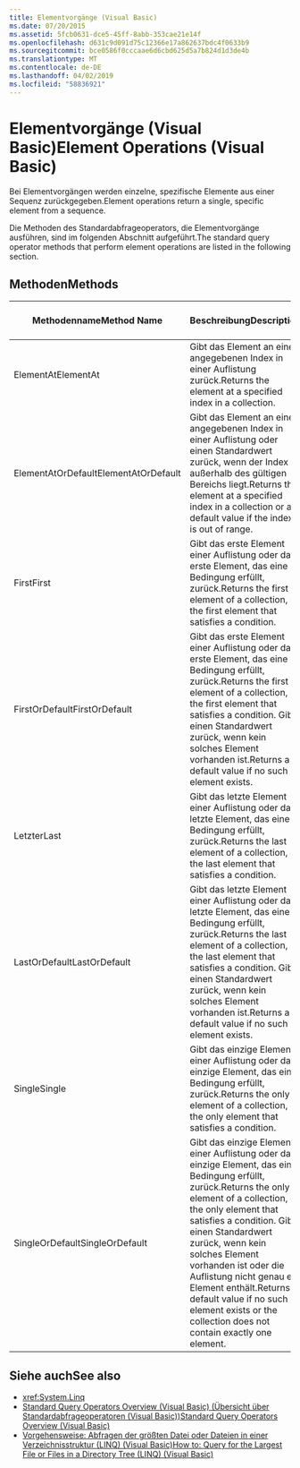 ```yaml
---
title: Elementvorgänge (Visual Basic)
ms.date: 07/20/2015
ms.assetid: 5fcb0631-dce5-45ff-8abb-353cae21e14f
ms.openlocfilehash: d631c9d091d75c12366e17a862637bdc4f0633b9
ms.sourcegitcommit: bce0586f0cccaae6d6cbd625d5a7b824d1d3de4b
ms.translationtype: MT
ms.contentlocale: de-DE
ms.lasthandoff: 04/02/2019
ms.locfileid: "58836921"
---
```

# <a name="element-operations-visual-basic"></a><span data-ttu-id="e8ca0-102">Elementvorgänge (Visual Basic)</span><span class="sxs-lookup"><span data-stu-id="e8ca0-102">Element Operations (Visual Basic)</span></span>
<span data-ttu-id="e8ca0-103">Bei Elementvorgängen werden einzelne, spezifische Elemente aus einer Sequenz zurückgegeben.</span><span class="sxs-lookup"><span data-stu-id="e8ca0-103">Element operations return a single, specific element from a sequence.</span></span>  
  
 <span data-ttu-id="e8ca0-104">Die Methoden des Standardabfrageoperators, die Elementvorgänge ausführen, sind im folgenden Abschnitt aufgeführt.</span><span class="sxs-lookup"><span data-stu-id="e8ca0-104">The standard query operator methods that perform element operations are listed in the following section.</span></span>  
  
## <a name="methods"></a><span data-ttu-id="e8ca0-105">Methoden</span><span class="sxs-lookup"><span data-stu-id="e8ca0-105">Methods</span></span>  
  
|<span data-ttu-id="e8ca0-106">Methodenname</span><span class="sxs-lookup"><span data-stu-id="e8ca0-106">Method Name</span></span>|<span data-ttu-id="e8ca0-107">Beschreibung</span><span class="sxs-lookup"><span data-stu-id="e8ca0-107">Description</span></span>|<span data-ttu-id="e8ca0-108">Visual Basic-Abfrageausdruckssyntax</span><span class="sxs-lookup"><span data-stu-id="e8ca0-108">Visual Basic Query Expression Syntax</span></span>|<span data-ttu-id="e8ca0-109">Weitere Informationen</span><span class="sxs-lookup"><span data-stu-id="e8ca0-109">More Information</span></span>|  
|-----------------|-----------------|------------------------------------------|----------------------|  
|<span data-ttu-id="e8ca0-110">ElementAt</span><span class="sxs-lookup"><span data-stu-id="e8ca0-110">ElementAt</span></span>|<span data-ttu-id="e8ca0-111">Gibt das Element an einen angegebenen Index in einer Auflistung zurück.</span><span class="sxs-lookup"><span data-stu-id="e8ca0-111">Returns the element at a specified index in a collection.</span></span>|<span data-ttu-id="e8ca0-112">Nicht zutreffend.</span><span class="sxs-lookup"><span data-stu-id="e8ca0-112">Not applicable.</span></span>|<xref:System.Linq.Enumerable.ElementAt%2A?displayProperty=nameWithType><br /><br /> <xref:System.Linq.Queryable.ElementAt%2A?displayProperty=nameWithType>|  
|<span data-ttu-id="e8ca0-113">ElementAtOrDefault</span><span class="sxs-lookup"><span data-stu-id="e8ca0-113">ElementAtOrDefault</span></span>|<span data-ttu-id="e8ca0-114">Gibt das Element an einen angegebenen Index in einer Auflistung oder einen Standardwert zurück, wenn der Index außerhalb des gültigen Bereichs liegt.</span><span class="sxs-lookup"><span data-stu-id="e8ca0-114">Returns the element at a specified index in a collection or a default value if the index is out of range.</span></span>|<span data-ttu-id="e8ca0-115">Nicht zutreffend.</span><span class="sxs-lookup"><span data-stu-id="e8ca0-115">Not applicable.</span></span>|<xref:System.Linq.Enumerable.ElementAtOrDefault%2A?displayProperty=nameWithType><br /><br /> <xref:System.Linq.Queryable.ElementAtOrDefault%2A?displayProperty=nameWithType>|  
|<span data-ttu-id="e8ca0-116">First</span><span class="sxs-lookup"><span data-stu-id="e8ca0-116">First</span></span>|<span data-ttu-id="e8ca0-117">Gibt das erste Element einer Auflistung oder das erste Element, das eine Bedingung erfüllt, zurück.</span><span class="sxs-lookup"><span data-stu-id="e8ca0-117">Returns the first element of a collection, or the first element that satisfies a condition.</span></span>|<span data-ttu-id="e8ca0-118">Nicht zutreffend.</span><span class="sxs-lookup"><span data-stu-id="e8ca0-118">Not applicable.</span></span>|<xref:System.Linq.Enumerable.First%2A?displayProperty=nameWithType><br /><br /> <xref:System.Linq.Queryable.First%2A?displayProperty=nameWithType>|  
|<span data-ttu-id="e8ca0-119">FirstOrDefault</span><span class="sxs-lookup"><span data-stu-id="e8ca0-119">FirstOrDefault</span></span>|<span data-ttu-id="e8ca0-120">Gibt das erste Element einer Auflistung oder das erste Element, das eine Bedingung erfüllt, zurück.</span><span class="sxs-lookup"><span data-stu-id="e8ca0-120">Returns the first element of a collection, or the first element that satisfies a condition.</span></span> <span data-ttu-id="e8ca0-121">Gibt einen Standardwert zurück, wenn kein solches Element vorhanden ist.</span><span class="sxs-lookup"><span data-stu-id="e8ca0-121">Returns a default value if no such element exists.</span></span>|<span data-ttu-id="e8ca0-122">Nicht zutreffend.</span><span class="sxs-lookup"><span data-stu-id="e8ca0-122">Not applicable.</span></span>|<xref:System.Linq.Enumerable.FirstOrDefault%2A?displayProperty=nameWithType><br /><br /> <xref:System.Linq.Queryable.FirstOrDefault%2A?displayProperty=nameWithType><br /><br /> <xref:System.Linq.Queryable.FirstOrDefault%60%601%28System.Linq.IQueryable%7B%60%600%7D%29?displayProperty=nameWithType>|  
|<span data-ttu-id="e8ca0-123">Letzter</span><span class="sxs-lookup"><span data-stu-id="e8ca0-123">Last</span></span>|<span data-ttu-id="e8ca0-124">Gibt das letzte Element einer Auflistung oder das letzte Element, das eine Bedingung erfüllt, zurück.</span><span class="sxs-lookup"><span data-stu-id="e8ca0-124">Returns the last element of a collection, or the last element that satisfies a condition.</span></span>|<span data-ttu-id="e8ca0-125">Nicht zutreffend.</span><span class="sxs-lookup"><span data-stu-id="e8ca0-125">Not applicable.</span></span>|<xref:System.Linq.Enumerable.Last%2A?displayProperty=nameWithType><br /><br /> <xref:System.Linq.Queryable.Last%2A?displayProperty=nameWithType>|  
|<span data-ttu-id="e8ca0-126">LastOrDefault</span><span class="sxs-lookup"><span data-stu-id="e8ca0-126">LastOrDefault</span></span>|<span data-ttu-id="e8ca0-127">Gibt das letzte Element einer Auflistung oder das letzte Element, das eine Bedingung erfüllt, zurück.</span><span class="sxs-lookup"><span data-stu-id="e8ca0-127">Returns the last element of a collection, or the last element that satisfies a condition.</span></span> <span data-ttu-id="e8ca0-128">Gibt einen Standardwert zurück, wenn kein solches Element vorhanden ist.</span><span class="sxs-lookup"><span data-stu-id="e8ca0-128">Returns a default value if no such element exists.</span></span>|<span data-ttu-id="e8ca0-129">Nicht zutreffend.</span><span class="sxs-lookup"><span data-stu-id="e8ca0-129">Not applicable.</span></span>|<xref:System.Linq.Enumerable.LastOrDefault%2A?displayProperty=nameWithType><br /><br /> <xref:System.Linq.Queryable.LastOrDefault%2A?displayProperty=nameWithType>|  
|<span data-ttu-id="e8ca0-130">Single</span><span class="sxs-lookup"><span data-stu-id="e8ca0-130">Single</span></span>|<span data-ttu-id="e8ca0-131">Gibt das einzige Element einer Auflistung oder das einzige Element, das eine Bedingung erfüllt, zurück.</span><span class="sxs-lookup"><span data-stu-id="e8ca0-131">Returns the only element of a collection, or the only element that satisfies a condition.</span></span>|<span data-ttu-id="e8ca0-132">Nicht zutreffend.</span><span class="sxs-lookup"><span data-stu-id="e8ca0-132">Not applicable.</span></span>|<xref:System.Linq.Enumerable.Single%2A?displayProperty=nameWithType><br /><br /> <xref:System.Linq.Queryable.Single%2A?displayProperty=nameWithType>|  
|<span data-ttu-id="e8ca0-133">SingleOrDefault</span><span class="sxs-lookup"><span data-stu-id="e8ca0-133">SingleOrDefault</span></span>|<span data-ttu-id="e8ca0-134">Gibt das einzige Element einer Auflistung oder das einzige Element, das eine Bedingung erfüllt, zurück.</span><span class="sxs-lookup"><span data-stu-id="e8ca0-134">Returns the only element of a collection, or the only element that satisfies a condition.</span></span> <span data-ttu-id="e8ca0-135">Gibt einen Standardwert zurück, wenn kein solches Element vorhanden ist oder die Auflistung nicht genau ein Element enthält.</span><span class="sxs-lookup"><span data-stu-id="e8ca0-135">Returns a default value if no such element exists or the collection does not contain exactly one element.</span></span>|<span data-ttu-id="e8ca0-136">Nicht zutreffend.</span><span class="sxs-lookup"><span data-stu-id="e8ca0-136">Not applicable.</span></span>|<xref:System.Linq.Enumerable.SingleOrDefault%2A?displayProperty=nameWithType><br /><br /> <xref:System.Linq.Queryable.SingleOrDefault%2A?displayProperty=nameWithType>|  
  
## <a name="see-also"></a><span data-ttu-id="e8ca0-137">Siehe auch</span><span class="sxs-lookup"><span data-stu-id="e8ca0-137">See also</span></span>

- <xref:System.Linq>
- [<span data-ttu-id="e8ca0-138">Standard Query Operators Overview (Visual Basic) (Übersicht über Standardabfrageoperatoren (Visual Basic))</span><span class="sxs-lookup"><span data-stu-id="e8ca0-138">Standard Query Operators Overview (Visual Basic)</span></span>](../../../../visual-basic/programming-guide/concepts/linq/standard-query-operators-overview.md)
- [<span data-ttu-id="e8ca0-139">Vorgehensweise: Abfragen der größten Datei oder Dateien in einer Verzeichnisstruktur (LINQ) (Visual Basic)</span><span class="sxs-lookup"><span data-stu-id="e8ca0-139">How to: Query for the Largest File or Files in a Directory Tree (LINQ) (Visual Basic)</span></span>](../../../../visual-basic/programming-guide/concepts/linq/how-to-query-for-the-largest-file-or-files-in-a-directory-tree.md)
